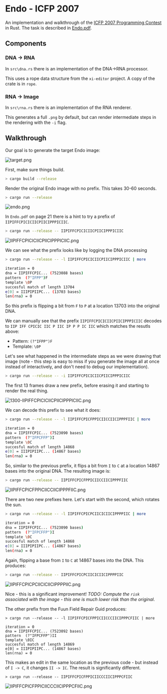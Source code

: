 # Endo - ICFP 2007

An implementation and walkthrough of the [ICFP 2007 Programming Contest](http://save-endo.cs.uu.nl/) in Rust.
The task is described in [Endo.pdf](Endo.pdf).

## Components

### DNA -> RNA

In `src\dna.rs` there is an implementation of the DNA->RNA processor.

This uses a rope data structure from the `xi-editor` project.  A copy of the crate is in `rope`.

### RNA -> Image

In `src\rna.rs` there is an implementation of the RNA renderer.

This generates a full `.png` by default, but can render intermediate steps in the rendering with the `-i` flag.

## Walkthrough

Our goal is to generate the target Endo image:

![target.png](imgs/target.png)

First, make sure things build.

```bash
> cargo build --release
```

Render the original Endo image with no prefix. This takes 30-60 seconds.

```bash
> cargo run --release
```

![endo.png](imgs/endo.png)

In `Endo.pdf` on page 21 there is a hint to try a prefix of `IIPIFFCPICICIICPIICIPPPICIIC`.

```bash
> cargo run --release -- IIPIFFCPICICIICPIICIPPPICIIC
```

![IIPIFFCPICICIICPIICIPPPICIIC.png](imgs/IIPIFFCPICICIICPIICIPPPICIIC.png)

We can see what the prefix looks like by logging the DNA processing

```bash
> cargo run --release -- -l IIPIFFCPICICIICPIICIPPPICIIC | more

iteration = 0
dna = IIPIFFCPIC... (7523088 bases)
pattern  (?"IFPP")F
template \0P
succesful match of length 13704
e[0] = IIIPIPIIPC... (13703 bases)
len(rna) = 0
```

So this prefix is flipping a bit from `F` to `P` at a location 13703 into the original DNA.

We can manually see that the prefix `IIPIFFCPICICIICPIICIPPPICIIC` decodes to `IIP IFF CPICIC IIC P IIC IP P P IC IIC` which matches the resutls above:

* Pattern: `(?"IFPP")F`
* Template: `\0P`

Let's see what happened in the intermediate steps as we were drawing that image (note - this step is easy to miss if you generate the image all at once instead of interactively, and don't need to debug our implementation).
 
```bash
> cargo run --release -- -i IIPIFFCPICICIICPIICIPPPICIIC
```

The first 13 frames draw a new prefix, before erasing it and starting to render the real thing.

![1300-IIPIFFCPICICIICPIICIPPPICIIC.png](imgs/1300-IIPIFFCPICICIICPIICIPPPICIIC.png)
    
We can decode this prefix to see what it does:

```bash
> cargo run --release -- -l IIPIFFCPICFPPICIICCIICIPPPFIIC | more

iteration = 0
dna = IIPIFFCPIC... (7523090 bases)
pattern  (?"IFPCFFP")I
template \0C
succesful match of length 14868
e[0] = IIIPIPIIPC... (14867 bases)
len(rna) = 0
```

So, similar to the previous prefix, it flips a bit from `I` to `C` at a location 14867 bases into the original DNA.  The resulting image is:

```bash
> cargo run --release -- IIPIFFCPICFPPICIICCIICIPPPFIIC
```

![IIPIFFCPICFPPICIICCIICIPPPFIIC.png](imgs/IIPIFFCPICFPPICIICCIICIPPPFIIC.png)

There are two new prefixes here.  Let's start with the second, which rotates the sun.

```bash
> cargo run --release -- -l IIPIFFCPICPCIICICIICIPPPPIIC | more

iteration = 0
dna = IIPIFFCPIC... (7523090 bases)
pattern  (?"IFPCFFP")I
template \0C
succesful match of length 14868
e[0] = IIIPIPIIPC... (14867 bases)
len(rna) = 0
```

Again, flipping a base from `I` to `C` at 14867 bases into the DNA.  This produces:

```bash
> cargo run --release -- IIPIFFCPICPCIICICIICIPPPPIIC
```

![IIPIFFCPICPCIICICIICIPPPPIIC.png](imgs/IIPIFFCPICPCIICICIICIPPPPIIC.png)

Nice - this is a significant improvement!  *TODO: Compute the `risk` associated with the image - this one is much lower risk than the original*.

The other prefix from the Fuun Field Repair Guid produces:

```
> cargo run --release -- -l IIPIFFCPICFPPICIICCCIICIPPPCFIIC | more

iteration = 0
dna = IIPIFFCPIC... (7523092 bases)
pattern  (?"IFPCFFP")II
template \0IC
succesful match of length 14869
e[0] = IIIPIPIIPC... (14867 bases)
len(rna) = 0
```

This makes an edit in the same location as the previous code - but instead of `I -> C`, it changes `II -> IC`.  The result is significantly different.

```
> cargo run --release -- IIPIFFCPICFPPICIICCCIICIPPPCFIIC
```

![IIPIFFCPICFPPICIICCCIICIPPPCFIIC.png](imgs/IIPIFFCPICFPPICIICCCIICIPPPCFIIC.png)

